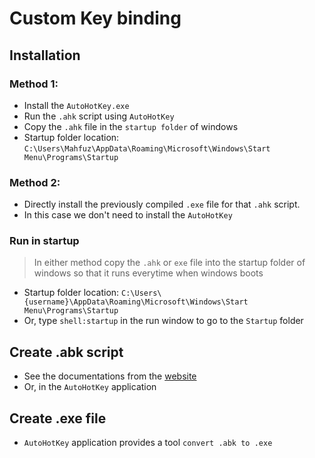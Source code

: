 # Custom Key binding


## Installation

### Method 1:
* Install the `AutoHotKey.exe`
* Run the `.ahk` script using `AutoHotKey`
* Copy the `.ahk` file in the `startup folder` of windows
* Startup folder location: `C:\Users\Mahfuz\AppData\Roaming\Microsoft\Windows\Start Menu\Programs\Startup`


### Method 2:
* Directly install the previously compiled `.exe` file for that `.ahk` script.
* In this case we don't need to install the `AutoHotKey`


### Run in startup
> In either method copy the `.ahk` or `exe` file into the startup folder of windows so that it runs everytime when windows boots
* Startup folder location: `C:\Users\{username}\AppData\Roaming\Microsoft\Windows\Start Menu\Programs\Startup`
* Or, type `shell:startup` in the run window to go to the `Startup` folder

## Create .abk script
* See the documentations from the [website](https://www.autohotkey.com/)
* Or, in the `AutoHotKey` application

## Create .exe file
* `AutoHotKey` application provides a tool `convert .abk to .exe`
